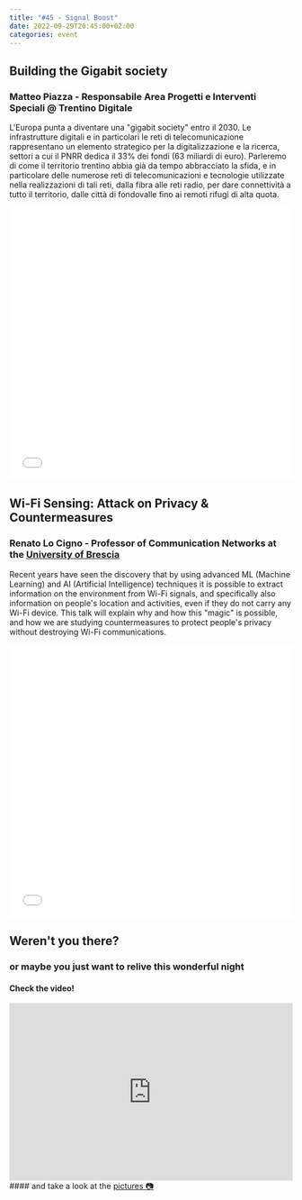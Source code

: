 ```yaml
---
title: "#45 - Signal Boost"
date: 2022-09-29T20:45:00+02:00
categories: event
---
```


## Building the Gigabit society

### Matteo Piazza - Responsabile Area Progetti e Interventi Speciali @ Trentino Digitale

L'Europa punta a diventare una "gigabit society" entro il 2030. Le infrastrutture digitali e in particolari le reti di telecomunicazione rappresentano un elemento strategico per la digitalizzazione e la ricerca, settori a cui il PNRR dedica il 33% dei fondi (63 miliardi di euro). Parleremo di come il territorio trentino abbia già da tempo abbracciato la sfida, e in particolare delle numerose reti di telecomunicazioni e tecnologie utilizzate nella realizzazioni di tali reti, dalla fibra alle reti radio, per dare connettività a tutto il territorio, dalle città di fondovalle fino ai remoti rifugi di alta quota.

<iframe src="//www.slideshare.net/slideshow/embed_code/key/1CUB7BGgDC35k7" width="100%" height="485" frameborder="0" marginwidth="0" marginheight="0" scrolling="no" allowfullscreen> </iframe>

## Wi-Fi Sensing: Attack on Privacy & Countermeasures

### Renato Lo Cigno - Professor of Communication Networks at the [University of Brescia](//www.unibs.it)

Recent years have seen the discovery that by using advanced ML (Machine Learning) and AI (Artificial Intelligence) techniques it is possible to extract information on the environment from Wi-Fi signals, and specifically also information on people's location and activities, even if they do not carry any Wi-Fi device. This talk will explain why and how this "magic" is possible, and how we are studying countermeasures to protect people's privacy without destroying Wi-Fi communications.

<iframe src="//www.slideshare.net/slideshow/embed_code/key/fzenKwy1OzPrz9" width="100%" height="485" frameborder="0" marginwidth="0" marginheight="0" scrolling="no" allowfullscreen> </iframe>

## Weren't you there?

### or maybe you just want to relive this wonderful night

<section class="fb-links">

#### Check the video!

<iframe width="100%" height="315" src="https://www.youtube.com/embed/6BQGClCMlcc" frameborder="0" allow="accelerometer; autoplay; clipboard-write; encrypted-media; gyroscope; picture-in-picture" allowfullscreen></iframe>
#### and take a look at the <a id="fb_photo_album" class="btn-facebook" target="_blank" href="//bit.ly/ST-45p">pictures &#128247;</a>

</section>
